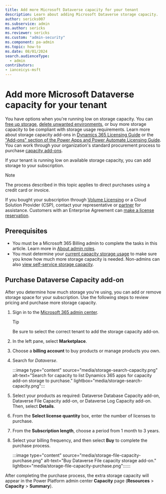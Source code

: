 ```yaml
---
title: Add more Microsoft Dataverse capacity for your tenant
description: Learn about adding Microsoft Dataverse storage capacity.
author: sericks007
ms.subservice: admin
ms.author: sericks
ms.reviewer: sericks
ms.custom: "admin-security"
ms.component: pa-admin
ms.topic: how-to
ms.date: 08/01/2024
search.audienceType: 
  - admin
contributors:
- ianceicys-msft
---
```


# Add more Microsoft Dataverse capacity for your tenant

You have options when you're running low on storage capacity. You can [free up storage](free-storage-space.md), [delete unwanted environments](delete-environment.md), or buy more storage capacity to be compliant with storage usage requirements. Learn more about storage capacity add-ons in [Dynamics 365 Licensing Guide](https://go.microsoft.com/fwlink/p/?LinkId=866544) or the ["Add-ons" section of the Power Apps and Power Automate Licensing Guide](https://go.microsoft.com/fwlink/?linkid=2085130). You can work through your organization's standard procurement process to purchase [capacity add-ons](capacity-add-on.md).

If your tenant is running low on available storage capacity, you can add storage to your subscription.  

> [!NOTE]
> The process described in this topic applies to direct purchases using a credit card or invoice.
>
>If you bought your subscription through [Volume Licensing](/licensing/) or a Cloud Solution Provider (CSP), contact your representative or [partner](/microsoft-365/commerce/manage-partners?view=o365-worldwide) for assistance. Customers with an Enterprise Agreement can [make a license reservation](/licensing/license-faq).

## Prerequisites

- You must be a Microsoft 365 Billing admin to complete the tasks in this article. Learn more in [About admin roles](/microsoft-365/admin/add-users/about-admin-roles?view=o365-worldwide).
- You must determine your [current capacity storage usage](capacity-storage.md#verifying-your-microsoft-dataverse-capacity-based-storage-model) to make sure you know how much more storage capacity is needed. Non-admins can also [view self-service storage capacity](view-self-service-capacity.md).

## Purchase Dataverse Capacity add-on

After you determine how much storage you're using, you can add or remove storage space for your subscription. Use the following steps to review pricing and purchase more storage capacity.

1. Sign in to the [Microsoft 365 admin center](https://admin.microsoft.com/Adminportal/Home#/catalog).

   > [!TIP]
   > Be sure to select the correct tenant to add the storage capacity add-on.

2. In the left pane, select **Marketplace**.

3. Choose a **billing account** to buy products or manage products you own.

4. Search for *Dataverse*.
   
   :::image type="content" source="media/storage-search-capacity.png" alt-text="Search for capacity to list Dynamics 365 apps for capacity add-on storage to purchase." lightbox="media/storage-search-capacity.png":::

5. Select your products as required: Dataverse Database Capacity add-on, Dataverse File Capacity add-on, or Dataverse Log Capacity add-on. Then, select **Details**.

6. From the **Select license quantity** box, enter the number of licenses to purchase.

7. From the **Subscription length**, choose a period from 1 month to 3 years.

8. Select your billing frequency, and then select **Buy** to complete the purchase process.

   :::image type="content" source="media/storage-file-capacity-purchase.png" alt-text="Buy Dataverse File capacity storage add-on." lightbox="media/storage-file-capacity-purchase.png"::::::

After completing the purchase process, the extra storage capacity will appear in the Power Platform admin center **Capacity** page (**Resources** > **Capacity** > **Summary**).
